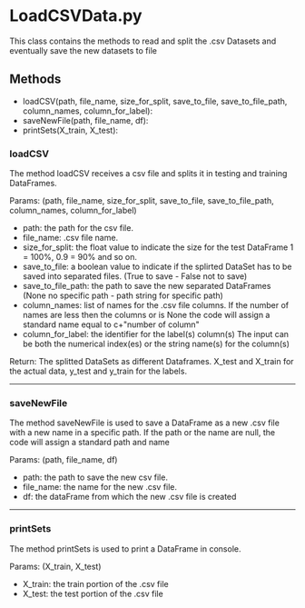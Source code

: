 # LoadCSVData.py
 This class contains the methods to read and split the .csv Datasets and eventually save the new datasets to file
        
<h2> Methods </h2>
   
- loadCSV(path, file_name, size_for_split, save_to_file, save_to_file_path, column_names, column_for_label):  
- saveNewFile(path, file_name, df):                                                                      
- printSets(X_train, X_test):

<h3>loadCSV</h3>
<p>
The method loadCSV receives a csv file and splits it in testing and training DataFrames.

Params: (path, file_name, size_for_split, save_to_file, save_to_file_path, column_names, column_for_label)
- path: the path for the csv file.
- file_name: .csv file name.
- size_for_split: the float value to indicate the size for the test DataFrame 1 = 100%, 0.9 = 90% and so on.
- save_to_file: a boolean value to indicate if the splirted DataSet has to be saved into separated files. (True to save - False not to save)
- save_to_file_path: the path to save the new separated DataFrames (None no specific path - path string for specific path)  
- column_names: list of names for the .csv file columns. 
                    If the number of names are less then the columns or is None the code will assign a standard name equal to c+"number of column"  
- column_for_label: the identifier for the label(s) column(s)
                    The input can be both the numerical index(es) or the string name(s) for the column(s)      
        
Return: The splitted DataSets as different Dataframes. X_test and X_train for the actual data, y_test and y_train for the labels.
</p>

<hr>

<h3>saveNewFile</h3>
<p>
The method saveNewFile is used to save a DataFrame as a new .csv file with a new name in a specific path. 
If the path or the name are null, the code will assign a standard path and name

Params: (path, file_name, df)
- path: the path to save the new csv file.
- file_name: the name for the new .csv file.
- df: the dataFrame from which the new .csv file is created

</p>

<hr>

<h3>printSets</h3>
<p>
The method printSets is used to print a DataFrame in console.

Params: (X_train, X_test)
- X_train: the train portion of the .csv file  
- X_test: the test portion of the .csv file 

</p>